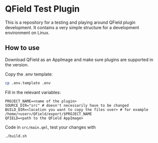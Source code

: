 # QField Test Plugin

This is a repository for a testing and playing around QField plugin development.
It contains a very simple structure for a development environment on Linux.

## How to use

Download QField as an AppImage and make sure plugins are supported in the version.

Copy the .env template:

```bash
cp .env.template .env
```

Fill in the relevant variables:

```
PROJECT_NAME=<name of the plugin>
SOURCE_DIR="src" # doesn't necessarily have to be changed
BUILD_DIR=<location you want to copy the files over> # for example /home/<user>/QField/export/$PROJECT_NAME
QFIELD=<path to the QField AppImage>
```

Code in `src/main.qml`, test your changes with

```bash
./build.sh
```
